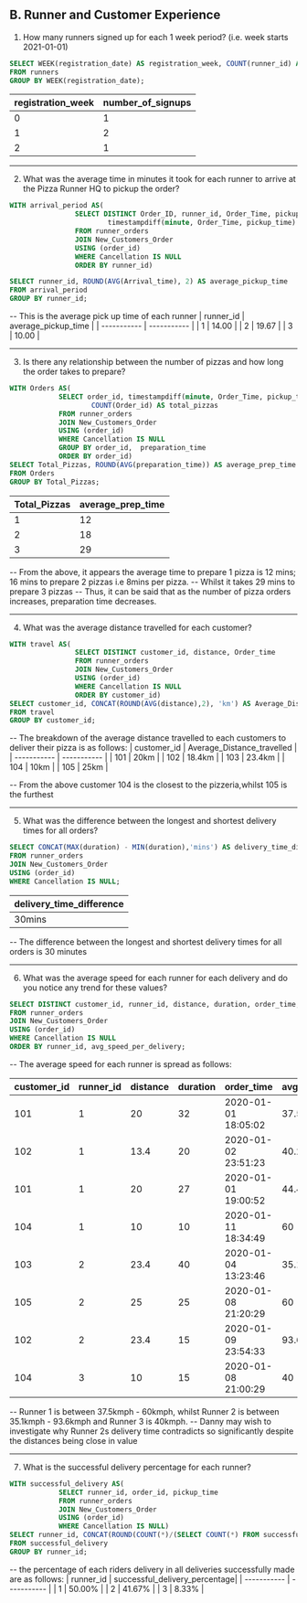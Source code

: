 ## B. Runner and Customer Experience

1. How many runners signed up for each 1 week period? (i.e. week starts 2021-01-01)

```sql
SELECT WEEK(registration_date) AS registration_week, COUNT(runner_id) AS number_of_signups
FROM runners
GROUP BY WEEK(registration_date);
```

 | registration_week	| number_of_signups | 
 |  ----------- | ----------- |
| 0	| 1 | 
| 1	| 2 | 
| 2	| 1 | 

---

2. What was the average time in minutes it took for each runner to arrive at the Pizza Runner HQ to pickup the order?
```sql
WITH arrival_period AS(
				SELECT DISTINCT Order_ID, runner_id, Order_Time, pickup_time, 
						timestampdiff(minute, Order_Time, pickup_time) AS arrival_time
				FROM runner_orders
				JOIN New_Customers_Order
				USING (order_id)
				WHERE Cancellation IS NULL
				ORDER BY runner_id)

SELECT runner_id, ROUND(AVG(Arrival_time), 2) AS average_pickup_time
FROM arrival_period 
GROUP BY runner_id;
```

-- This is the average pick up time of each runner
| runner_id	| average_pickup_time | 
|  ----------- | ----------- |
| 1	| 14.00 | 
| 2	| 19.67 | 
| 3	| 10.00 | 


---

3. Is there any relationship between the number of pizzas and how long the order takes to prepare?
```sql
WITH Orders AS(
			SELECT order_id, timestampdiff(minute, Order_Time, pickup_time) AS preparation_time, 
					COUNT(Order_id) AS total_pizzas
			FROM runner_orders
			JOIN New_Customers_Order
			USING (order_id)
			WHERE Cancellation IS NULL
			GROUP BY order_id,  preparation_time
			ORDER BY order_id)
SELECT Total_Pizzas, ROUND(AVG(preparation_time)) AS average_prep_time
FROM Orders
GROUP BY Total_Pizzas;
```

|  Total_Pizzas	| average_prep_time | 
|  ----------- | ----------- |
| 1	| 12 | 
| 2	| 18 | 
| 3	| 29 | 


-- From the above, it appears the average time to prepare 1 pizza is 12 mins; 16 mins to prepare 2 pizzas i.e 8mins per pizza.
-- Whilst it takes 29 mins to prepare 3 pizzas
-- Thus, it can be said that as the number of pizza orders increases, preparation time decreases.

---

4. What was the average distance travelled for each customer?
```sql
WITH travel AS(
				SELECT DISTINCT customer_id, distance, Order_time
				FROM runner_orders
				JOIN New_Customers_Order
				USING (order_id)
				WHERE Cancellation IS NULL
				ORDER BY customer_id)
SELECT customer_id, CONCAT(ROUND(AVG(distance),2), 'km') AS Average_Distance_travelled
FROM travel
GROUP BY customer_id;
```

-- The breakdown of the average distance travelled to each customers to deliver their pizza is as follows:
| customer_id	| Average_Distance_travelled |
|  ----------- | ----------- |
| 101	| 20km | 
| 102	| 18.4km | 
| 103	| 23.4km | 
| 104	| 10km | 
| 105	| 25km | 


-- From the above customer 104 is the closest to the pizzeria,whilst 105 is the furthest

---

5. What was the difference between the longest and shortest delivery times for all orders?
```sql
SELECT CONCAT(MAX(duration) - MIN(duration),'mins') AS delivery_time_difference
FROM runner_orders
JOIN New_Customers_Order
USING (order_id)
WHERE Cancellation IS NULL;
```

| delivery_time_difference |
|  ----------- | 
|  30mins |

-- The difference between the longest and shortest delivery times for all orders is 30 minutes

---

6. What was the average speed for each runner for each delivery and do you notice any trend for these values?
```sql
SELECT DISTINCT customer_id, runner_id, distance, duration, order_time, ROUND(distance/duration*60, 2) AS avg_speed_per_delivery
FROM runner_orders
JOIN New_Customers_Order
USING (order_id)
WHERE Cancellation IS NULL
ORDER BY runner_id, avg_speed_per_delivery;
```
-- The average speed for each runner is spread as follows:

| customer_id | runner_id |	distance	| duration	| order_time	| avg_speed_per_delivery | 
|  ----------- | ----------- | ----------- | ----------- | ----------- | ----------- |
| 101	| 1	| 20	| 32	| 2020-01-01 18:05:02	| 37.5 | 
| 102	| 1	| 13.4	| 20	| 2020-01-02 23:51:23	| 40.2 | 
| 101	| 1	| 20	| 27	| 2020-01-01 19:00:52	| 44.44 | 
| 104	| 1	| 10	| 10	| 2020-01-11 18:34:49	| 60 | 
| 103	| 2	| 23.4	| 40	| 2020-01-04 13:23:46	| 35.1 | 
| 105	| 2	| 25	| 25	| 2020-01-08 21:20:29	| 60 | 
| 102	| 2	| 23.4	| 15	| 2020-01-09 23:54:33	| 93.6 | 
| 104	| 3	| 10	| 15	| 2020-01-08 21:00:29	| 40 | 

-- Runner 1 is between 37.5kmph - 60kmph, whilst Runner 2 is between 35.1kmph - 93.6kmph and Runner 3 is 40kmph.
-- Danny may wish to investigate why Runner 2s delivery time contradicts so significantly despite the distances being close in value

---

7. What is the successful delivery percentage for each runner?
```sql
WITH successful_delivery AS(
			SELECT runner_id, order_id, pickup_time
			FROM runner_orders
			JOIN New_Customers_Order
			USING (order_id)
			WHERE Cancellation IS NULL)
SELECT runner_id, CONCAT(ROUND(COUNT(*)/(SELECT COUNT(*) FROM successful_delivery)*100, 2), '%') AS  successful_delivery_percentage
FROM successful_delivery
GROUP BY runner_id;
```

-- the percentage of each riders delivery in all deliveries successfully made are as follows:
| runner_id	| successful_delivery_percentage| 
|  ----------- | ----------- |
| 1	| 50.00% | 
| 2	| 41.67% | 
| 3	| 8.33% | 
